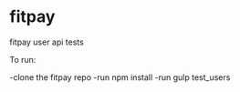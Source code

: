 # fitpay
fitpay user api tests

To run:

-clone the fitpay repo
-run npm install
-run gulp test_users
